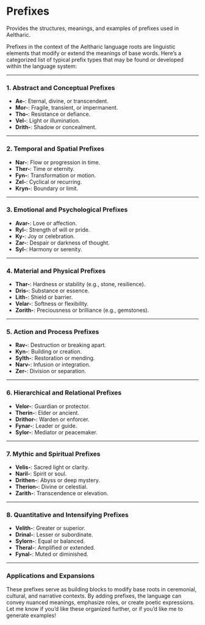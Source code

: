 # Prefixes

Provides the structures, meanings, and examples of prefixes used in Aeltharic.

Prefixes in the context of the Aeltharic language roots are linguistic elements that modify or extend the meanings of base words. Here’s a categorized list of typical prefix types that may be found or developed within the language system:

---

### **1. Abstract and Conceptual Prefixes**
- **Ae-**: Eternal, divine, or transcendent.
- **Mor-**: Fragile, transient, or impermanent.
- **Tho-**: Resistance or defiance.
- **Vel-**: Light or illumination.
- **Drith-**: Shadow or concealment.

---

### **2. Temporal and Spatial Prefixes**
- **Nar-**: Flow or progression in time.
- **Ther-**: Time or eternity.
- **Fyn-**: Transformation or motion.
- **Zel-**: Cyclical or recurring.
- **Kryn-**: Boundary or limit.

---

### **3. Emotional and Psychological Prefixes**
- **Avar-**: Love or affection.
- **Ryl-**: Strength of will or pride.
- **Ky-**: Joy or celebration.
- **Zar-**: Despair or darkness of thought.
- **Syl-**: Harmony or serenity.

---

### **4. Material and Physical Prefixes**
- **Thar-**: Hardness or stability (e.g., stone, resilience).
- **Dris-**: Substance or essence.
- **Lith-**: Shield or barrier.
- **Velar-**: Softness or flexibility.
- **Zorith-**: Preciousness or brilliance (e.g., gemstones).

---

### **5. Action and Process Prefixes**
- **Rav-**: Destruction or breaking apart.
- **Kyn-**: Building or creation.
- **Sylth-**: Restoration or mending.
- **Narv-**: Infusion or integration.
- **Zer-**: Division or separation.

---

### **6. Hierarchical and Relational Prefixes**
- **Velor-**: Guardian or protector.
- **Therin-**: Elder or ancient.
- **Drithor-**: Warden or enforcer.
- **Fynar-**: Leader or guide.
- **Sylor-**: Mediator or peacemaker.

---

### **7. Mythic and Spiritual Prefixes**
- **Velis-**: Sacred light or clarity.
- **Naril-**: Spirit or soul.
- **Drithen-**: Abyss or deep mystery.
- **Therion-**: Divine or celestial.
- **Zarith-**: Transcendence or elevation.

---

### **8. Quantitative and Intensifying Prefixes**
- **Velith-**: Greater or superior.
- **Drinal-**: Lesser or subordinate.
- **Sylorn-**: Equal or balanced.
- **Theral-**: Amplified or extended.
- **Fynal-**: Muted or diminished.

---

### **Applications and Expansions**
These prefixes serve as building blocks to modify base roots in ceremonial, cultural, and narrative contexts. By adding prefixes, the language can convey nuanced meanings, emphasize roles, or create poetic expressions. Let me know if you’d like these organized further, or if you’d like me to generate examples!
